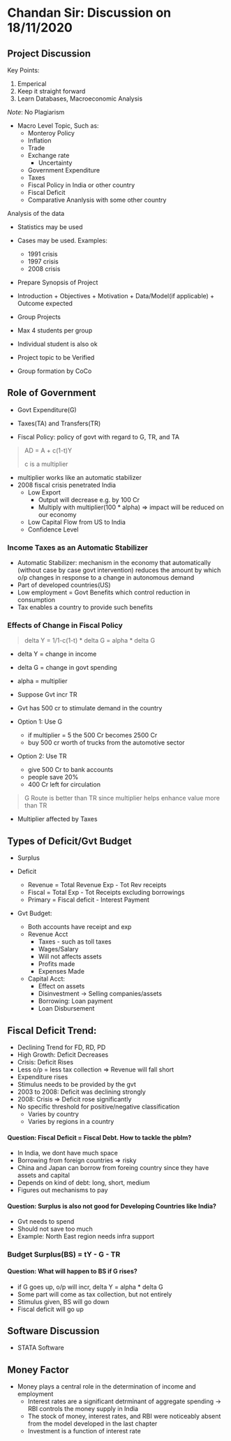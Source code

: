 # Chandan Sir: Discussion on 18/11/2020

## Project Discussion
Key Points:
1. Emperical
2. Keep it straight forward
3. Learn Databases, Macroeconomic Analysis

*Note*: No Plagiarism

- Macro Level Topic, Such as:
	- Monteroy Policy
	- Inflation
	- Trade
	- Exchange rate
		- Uncertainty
	- Government Expenditure
	- Taxes
	- Fiscal Policy in India or other country
	- Fiscal Deficit
	- Comparative Ananlysis with some other country

Analysis of the data
- Statistics may be used
- Cases may be used. Examples:
	- 1991 crisis
	- 1997 crisis
	- 2008 crisis

- Prepare Synopsis of Project
- Introduction + Objectives + Motivation + Data/Model(if applicable) + Outcome expected

- Group Projects
 - Max 4 students per group
 - Individual student is also ok
 - Project topic to be Verified
 - Group formation by CoCo

## Role of Government
- Govt Expenditure(G)
- Taxes(TA) and Transfers(TR)

- Fiscal Policy: policy of govt with regard to G, TR, and TA
> AD = A + c(1-t)Y
>
> c is a multiplier

- multiplier works like an automatic stabilizer
- 2008 fiscal crisis penetrated India
	- Low Export
		- Output will decrease e.g. by 100 Cr
		- Multiply with multiplier(100 * alpha) => impact will be reduced on our economy
	- Low Capital Flow from US to India
	- Confidence Level

### Income Taxes as an Automatic Stabilizer
- Automatic Stabilizer: mechanism in the economy that automatically (without case by case govt intervention) reduces the amount by which o/p changes in response to a change in autonomous demand
- Part of developed countries(US)
- Low employment = Govt Benefits which control reduction in consumption
- Tax enables a country to provide such benefits

### Effects of Change in Fiscal Policy
> delta Y = 1/1-c(1-t) * delta G = alpha * delta G
- delta Y = change in income
- delta G = change in govt spending
- alpha = multiplier

- Suppose Gvt incr TR
- Gvt has 500 cr to stimulate demand in the country
- Option 1: Use G
	- if multiplier = 5 the 500 Cr becomes 2500 Cr
	- buy 500 cr worth of trucks from the automotive sector
- Option 2: Use TR
	- give 500 Cr to bank accounts
	- people save 20%
	- 400 Cr left for circulation

> G Route is better than TR since multiplier helps enhance value more than TR

- Multiplier affected by Taxes

## Types of Deficit/Gvt Budget
- Surplus
- Deficit
	- Revenue = Total Revenue Exp - Tot Rev receipts
	- Fiscal = Total Exp - Tot Receipts excluding borrowings
	- Primary = Fiscal deficit - Interest Payment

- Gvt Budget:
	- Both accounts have receipt and exp
	- Revenue Acct
		- Taxes - such as toll taxes
		- Wages/Salary
		- Will not affects assets
		- Profits made
		- Expenses Made
	- Capital Acct:
		- Effect on assets
		- Disinvestment -> Selling companies/assets
		- Borrowing: Loan payment
		- Loan Disbursement

## Fiscal Deficit Trend:
- Declining Trend for FD, RD, PD
- High Growth: Deficit Decreases
- Crisis: Deficit Rises
- Less o/p = less tax collection => Revenue will fall short
- Expenditure rises
- Stimulus needs to be provided by the gvt
- 2003 to 2008: Deficit was declining strongly
- 2008: Crisis => Deficit rose significantly
- No specific threshold for positive/negative classification
	- Varies by country
	- Varies by regions in a country

#### Question: Fiscal Deficit = Fiscal Debt. How to tackle the pblm?
- In India, we dont have much space
- Borrowing from foreign countries => risky
- China and Japan can borrow from foreing country since they have assets and capital
- Depends on kind of debt: long, short, medium
- Figures out mechanisms to pay

#### Question: Surplus is also not good for Developing Countries like India?
- Gvt needs to spend
- Should not save too much
- Example: North East region needs infra support

### Budget Surplus(BS) = tY - G - TR

#### Question: What will happen to BS if G rises?
- if G goes up, o/p will incr, delta Y = alpha * delta G
- Some part will come as tax collection, but not entirely
- Stimulus given, BS will go down
- Fiscal deficit will go up

## Software Discussion
- STATA Software

## Money Factor
- Money plays a central role in the determination of income and employment
	- Interest rates are a significant detrminant of aggregate spending -> RBI controls the money supply in India
	- The stock of money, interest rates, and RBI were noticeably absent from the model developed in the last chapter
	- Investment is a function of interest rate